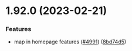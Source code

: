 # 1.92.0 (2023-02-21)


### Features

* map in homepage features ([#4991](https://github.com/EddieHubCommunity/LinkFree/issues/4991)) ([8bd74d5](https://github.com/EddieHubCommunity/LinkFree/commit/8bd74d5d99d383bb2f7d7bcdea5247f8a681ad9e))



